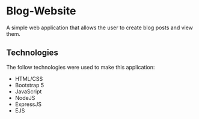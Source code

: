 # Blog-Website

A simple web application that allows the user to create blog posts and view them.

## Technologies

The follow technologies were used to make this application:

- HTML/CSS
- Bootstrap 5
- JavaScript
- NodeJS
- ExpressJS
- EJS

